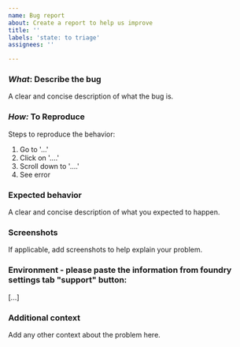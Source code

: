 ```yaml
---
name: Bug report
about: Create a report to help us improve
title: ''
labels: 'state: to triage'
assignees: ''

---
```


### _What_: Describe the bug
A clear and concise description of what the bug is.

### _How:_ To Reproduce
Steps to reproduce the behavior:
1. Go to '...'
2. Click on '....'
3. Scroll down to '....'
4. See error

### Expected behavior
A clear and concise description of what you expected to happen.

### Screenshots
If applicable, add screenshots to help explain your problem.

### Environment - please paste the information from foundry settings tab "support" button:
[...]

### Additional context
Add any other context about the problem here.
